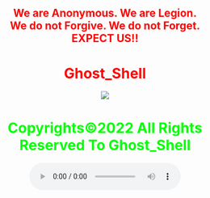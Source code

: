 <html>
    <center>
     <h2 style="color:red">
    We are Anonymous.
    We are Legion.<br>
    We do not Forgive.
    We do not Forget.<br>EXPECT US!!<br></h2>   
    <link rel="icon" type="image/x-icon" href="favicon.ico">
    <link rel="stylesheet" href="world.css">
        <h1 style="color:red">Ghost_Shell</h1><img src="https://i.ibb.co/SmLz9Fr/GHOOST.png"><br>
      <h1 style="color:#00ff00">Copyrights&copy;2022 All Rights Reserved To Ghost_Shell</h1>
      <div><style class="social-icon" size=200;></style>
<a class="social-icon" href="https://www.facebook.com/"><ion-icon name="logo-facebook"></ion-icon></a>
<a class="social-icon" href="https://twitter.com/"><ion-icon name="logo-twitter"></ion-icon></a>
<a class="social-icon" href="https://www.instagram.com/"><ion-icon name="logo-instagram"></ion-icon></a>
<a class="social-icon" href="https://www.youtube.com/"><ion-icon name="logo-youtube"></ion-icon></a>
<a class="social-icon" href="https://github.com/"><ion-icon name="logo-github"></ion-icon></a></div>
<body> 
<script type="module" src="https://unpkg.com/ionicons@5.5.2/dist/ionicons/ionicons.esm.js"></script>
<script nomodule src="https://unpkg.com/ionicons@5.5.2/dist/ionicons/ionicons.js"></script>
   <audio controls loop autoplay height="" width="">
<audio autoplay="true" src="Anonymous Hackers Song-We Are Anonymous.mp3"></audio>
<link href="https://fonts.googleapis.com/css?family=Lobster" rel="stylesheet" type="text/css">
     <script>alert("😎It is our great pleasure to have you on board!.A hearty welcome to you😎")</script>
</body>
